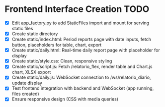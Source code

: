 # Frontend Interface Creation TODO

- [x] Edit app_factory.py to add StaticFiles import and mount for serving static files
- [x] Create static directory
- [x] Create static/index.html: Period reports page with date inputs, fetch button, placeholders for table, chart, export
- [x] Create static/daily.html: Real-time daily report page with placeholder for display
- [x] Create static/style.css: Clean, responsive styling
- [x] Create static/script.js: Fetch /relatorio_flex, render table and Chart.js chart, XLSX export
- [x] Create static/daily.js: WebSocket connection to /ws/relatorio_diario, update display
- [x] Test frontend integration with backend and WebSocket (app running, files created)
- [x] Ensure responsive design (CSS with media queries)
